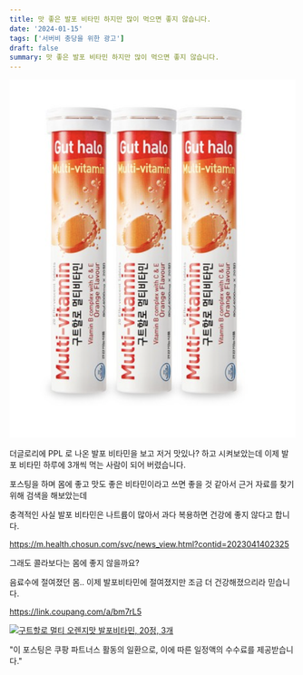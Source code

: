 ```yaml
---
title: 맛 좋은 발포 비타민 하지만 많이 먹으면 좋지 않습니다.
date: '2024-01-15'
tags: ['서버비 충당을 위한 광고']
draft: false
summary: 맛 좋은 발포 비타민 하지만 많이 먹으면 좋지 않습니다.
---
```


![](/public/static/images/post/2024-01-15-23-03-17.png)

더글로리에 PPL 로 나온 발포 비타민을 보고 저거 맛있나? 하고 시켜보았는데
이제 발포 비타민 하루에 3개씩 먹는 사람이 되어 버렸습니다.

포스팅을 하며 몸에 좋고 맛도 좋은 비타민이라고 쓰면 좋을 것 같아서 근거 자료를 찾기 위해 검색을 해보았는데

충격적인 사실 발포 비타민은 나트륨이 많아서 과다 복용하면 건강에 좋지 않다고 합니다.

https://m.health.chosun.com/svc/news_view.html?contid=2023041402325

그래도 콜라보다는 몸에 좋지 않을까요?

음료수에 절여졌던 몸.. 이제 발포비타민에 절여졌지만 조금 더 건강해졌으리라 믿습니다.

https://link.coupang.com/a/bm7rL5

<a href="https://link.coupang.com/a/bm7rSS" target="_blank" referrerpolicy="unsafe-url"><img src="https://img1c.coupangcdn.com/image/affiliate/banner/11eed483f5c88aeaea126ce3f7a33bf9@2x.jpg" alt="구트할로 멀티 오렌지맛 발포비타민, 20정, 3개" width="120" height="240"></img></a>

"이 포스팅은 쿠팡 파트너스 활동의 일환으로, 이에 따른 일정액의 수수료를 제공받습니다."
